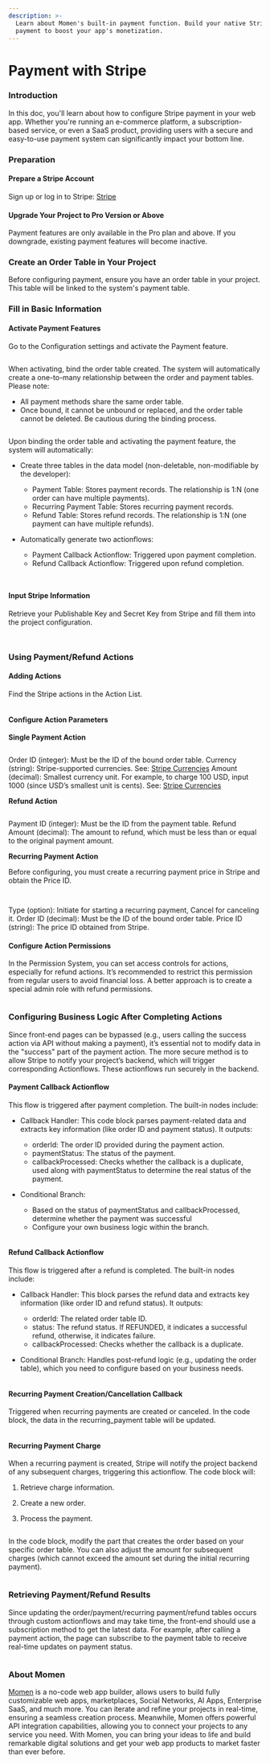 ```yaml
---
description: >-
  Learn about Momen's built-in payment function. Build your native Stripe
  payment to boost your app's monetization.
---
```


# Payment with Stripe

### Introduction

In this doc, you'll learn about how to configure Stripe payment in your web app. Whether you're running an e-commerce platform, a subscription-based service, or even a SaaS product, providing users with a secure and easy-to-use payment system can significantly impact your bottom line.

### Preparation

#### Prepare a Stripe Account

Sign up or log in to Stripe: [Stripe](https://stripe.com/)

#### Upgrade Your Project to Pro Version or Above

Payment features are only available in the Pro plan and above. If you downgrade, existing payment features will become inactive.

### Create an Order Table in Your Project

Before configuring payment, ensure you have an order table in your project. This table will be linked to the system's payment table.

### Fill in Basic Information

#### Activate Payment Features

Go to the Configuration settings and activate the Payment feature.

<figure><img src="../../.gitbook/assets/stripe/stripe.jpeg" alt=""><figcaption></figcaption></figure>

When activating, bind the order table created. The system will automatically create a one-to-many relationship between the order and payment tables. Please note:

* All payment methods share the same order table.
* Once bound, it cannot be unbound or replaced, and the order table cannot be deleted. Be cautious during the binding process.

<figure><img src="../../.gitbook/assets/stripe/stripe2.jpeg" alt=""><figcaption></figcaption></figure>

Upon binding the order table and activating the payment feature, the system will automatically:

* Create three tables in the data model (non-deletable, non-modifiable by the developer):
  * Payment Table: Stores payment records. The relationship is 1:N (one order can have multiple payments).
  * Recurring Payment Table: Stores recurring payment records.
  * Refund Table: Stores refund records. The relationship is 1:N (one payment can have multiple refunds).
*   Automatically generate two actionflows:

    * Payment Callback Actionflow: Triggered upon payment completion.
    * Refund Callback Actionflow: Triggered upon refund completion.

    <figure><img src="../../.gitbook/assets/stripe/stripe3.jpeg" alt=""><figcaption></figcaption></figure>

    <figure><img src="../../.gitbook/assets/stripe/stripe4.jpeg" alt=""><figcaption></figcaption></figure>

#### Input Stripe Information

Retrieve your Publishable Key and Secret Key from Stripe and fill them into the project configuration.

<figure><img src="../../.gitbook/assets/stripe/stripe5.jpeg" alt=""><figcaption></figcaption></figure>

<figure><img src="../../.gitbook/assets/stripe/stripe6.jpeg" alt=""><figcaption></figcaption></figure>

### Using Payment/Refund Actions

#### Adding Actions

Find the Stripe actions in the Action List.

<figure><img src="../../.gitbook/assets/stripe/stripe7.jpeg" alt=""><figcaption></figcaption></figure>

#### Configure Action Parameters

**Single Payment Action**

<figure><img src="../../.gitbook/assets/stripe/stripe8.jpeg" alt=""><figcaption></figcaption></figure>

Order ID (integer): Must be the ID of the bound order table. Currency (string): Stripe-supported currencies. See: [Stripe Currencies](https://docs.stripe.com/currencies#supported-payment-methods) Amount (decimal): Smallest currency unit. For example, to charge 100 USD, input 1000 (since USD’s smallest unit is cents). See: [Stripe Currencies](https://docs.stripe.com/currencies#supported-payment-methods)

**Refund Action**

<figure><img src="../../.gitbook/assets/stripe/stripe9.jpeg" alt=""><figcaption></figcaption></figure>

Payment ID (integer): Must be the ID from the payment table. Refund Amount (decimal): The amount to refund, which must be less than or equal to the original payment amount.

**Recurring Payment Action**

Before configuring, you must create a recurring payment price in Stripe and obtain the Price ID.

<figure><img src="../../.gitbook/assets/stripe/stripe10.jpeg" alt=""><figcaption></figcaption></figure>

<figure><img src="../../.gitbook/assets/stripe/stripe11.jpeg" alt=""><figcaption></figcaption></figure>

Type (option): Initiate for starting a recurring payment, Cancel for canceling it. Order ID (decimal): Must be the ID of the bound order table. Price ID (string): The price ID obtained from Stripe.

#### Configure Action Permissions

In the Permission System, you can set access controls for actions, especially for refund actions. It’s recommended to restrict this permission from regular users to avoid financial loss. A better approach is to create a special admin role with refund permissions.

<figure><img src="../../.gitbook/assets/stripe/stripe12.jpeg" alt=""><figcaption></figcaption></figure>

### Configuring Business Logic After Completing Actions

Since front-end pages can be bypassed (e.g., users calling the success action via API without making a payment), it’s essential not to modify data in the "success" part of the payment action. The more secure method is to allow Stripe to notify your project’s backend, which will trigger corresponding Actionflows. These actionflows run securely in the backend.

#### Payment Callback Actionflow

This flow is triggered after payment completion. The built-in nodes include:

* Callback Handler: This code block parses payment-related data and extracts key information (like order ID and payment status). It outputs:
  * orderId: The order ID provided during the payment action.
  * paymentStatus: The status of the payment.
  * callbackProcessed: Checks whether the callback is a duplicate, used along with paymentStatus to determine the real status of the payment.
*   Conditional Branch:

    * Based on the status of paymentStatus and callbackProcessed, determine whether the payment was successful
    * Configure your own business logic within the branch.

    <figure><img src="../../.gitbook/assets/stripe/stripe13.jpeg" alt=""><figcaption></figcaption></figure>

#### Refund Callback Actionflow

This flow is triggered after a refund is completed. The built-in nodes include:

* Callback Handler: This block parses the refund data and extracts key information (like order ID and refund status). It outputs:
  * orderId: The related order table ID.
  * status: The refund status. If REFUNDED, it indicates a successful refund, otherwise, it indicates failure.
  * callbackProcessed: Checks whether the callback is a duplicate.
*   Conditional Branch: Handles post-refund logic (e.g., updating the order table), which you need to configure based on your business needs.

    <figure><img src="../../.gitbook/assets/stripe/stripe14.jpeg" alt=""><figcaption></figcaption></figure>

#### Recurring Payment Creation/Cancellation Callback

Triggered when recurring payments are created or canceled. In the code block, the data in the recurring\_payment table will be updated.

<figure><img src="../../.gitbook/assets/stripe/stripe15.jpeg" alt=""><figcaption></figcaption></figure>

#### Recurring Payment Charge

When a recurring payment is created, Stripe will notify the project backend of any subsequent charges, triggering this actionflow. The code block will:

1. Retrieve charge information.
2. Create a new order.
3.  Process the payment.

    <figure><img src="../../.gitbook/assets/stripe/stripe16.jpeg" alt=""><figcaption></figcaption></figure>

In the code block, modify the part that creates the order based on your specific order table. You can also adjust the amount for subsequent charges (which cannot exceed the amount set during the initial recurring payment).

<figure><img src="../../.gitbook/assets/stripe/stripe17.jpeg" alt=""><figcaption></figcaption></figure>

### Retrieving Payment/Refund Results

Since updating the order/payment/recurring payment/refund tables occurs through custom actionflows and may take time, the front-end should use a subscription method to get the latest data. For example, after calling a payment action, the page can subscribe to the payment table to receive real-time updates on payment status.

<figure><img src="../../.gitbook/assets/stripe/stripe18.jpeg" alt=""><figcaption></figcaption></figure>



### About Momen

[Momen](https://momen.app/?channel=blog-about) is a no-code web app builder, allows users to build fully customizable web apps, marketplaces, Social Networks, AI Apps, Enterprise SaaS, and much more. You can iterate and refine your projects in real-time, ensuring a seamless creation process. Meanwhile, Momen offers powerful API integration capabilities, allowing you to connect your projects to any service you need. With Momen, you can bring your ideas to life and build remarkable digital solutions and get your web app products to market faster than ever before.

